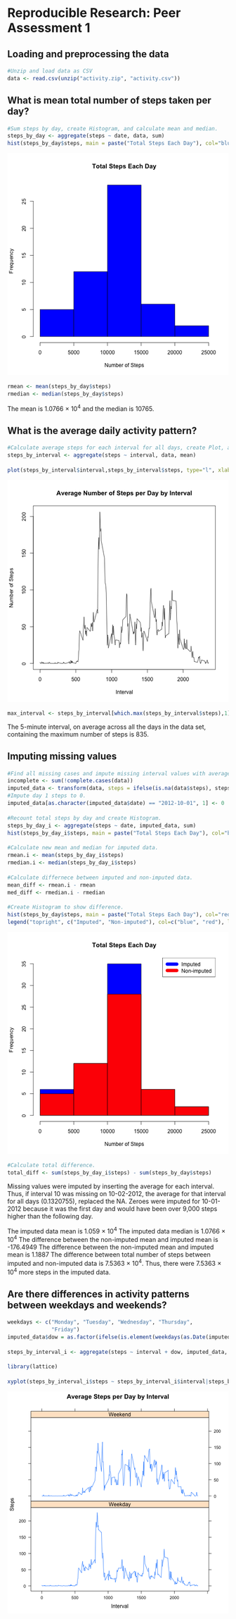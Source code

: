 # Reproducible Research: Peer Assessment 1


## Loading and preprocessing the data

```r
#Unzip and load data as CSV
data <- read.csv(unzip("activity.zip", "activity.csv"))
```


## What is mean total number of steps taken per day?

```r
#Sum steps by day, create Histogram, and calculate mean and median. 
steps_by_day <- aggregate(steps ~ date, data, sum)
hist(steps_by_day$steps, main = paste("Total Steps Each Day"), col="blue", xlab="Number of Steps")
```

![plot of chunk unnamed-chunk-2](figure/unnamed-chunk-2.png) 

```r
rmean <- mean(steps_by_day$steps)
rmedian <- median(steps_by_day$steps)
```

The mean is 1.0766 &times; 10<sup>4</sup> and the median is 10765.


## What is the average daily activity pattern?


```r
#Calculate average steps for each interval for all days, create Plot, and find interval with most average steps. 
steps_by_interval <- aggregate(steps ~ interval, data, mean)

plot(steps_by_interval$interval,steps_by_interval$steps, type="l", xlab="Interval", ylab="Number of Steps",main="Average Number of Steps per Day by Interval")
```

![plot of chunk unnamed-chunk-3](figure/unnamed-chunk-3.png) 

```r
max_interval <- steps_by_interval[which.max(steps_by_interval$steps),1]
```

The 5-minute interval, on average across all the days in the data set, containing the maximum number of steps is 835.

## Imputing missing values

```r
#Find all missing cases and impute missing interval values with average of the interval across all days.  
incomplete <- sum(!complete.cases(data))
imputed_data <- transform(data, steps = ifelse(is.na(data$steps), steps_by_interval$steps[match(data$interval, steps_by_interval$interval)], data$steps))
#Impute day 1 steps to 0.
imputed_data[as.character(imputed_data$date) == "2012-10-01", 1] <- 0

#Recount total steps by day and create Histogram. 
steps_by_day_i <- aggregate(steps ~ date, imputed_data, sum)
hist(steps_by_day_i$steps, main = paste("Total Steps Each Day"), col="blue", xlab="Number of Steps")

#Calculate new mean and median for imputed data. 
rmean.i <- mean(steps_by_day_i$steps)
rmedian.i <- median(steps_by_day_i$steps)

#Calculate differnece between imputed and non-imputed data.
mean_diff <- rmean.i - rmean
med_diff <- rmedian.i - rmedian

#Create Histogram to show difference. 
hist(steps_by_day$steps, main = paste("Total Steps Each Day"), col="red", xlab="Number of Steps", add=T)
legend("topright", c("Imputed", "Non-imputed"), col=c("blue", "red"), lwd=10)
```

![plot of chunk unnamed-chunk-4](figure/unnamed-chunk-4.png) 

```r
#Calculate total difference.
total_diff <- sum(steps_by_day_i$steps) - sum(steps_by_day$steps)
```
Missing values were imputed by inserting the average for each interval. Thus, if interval 10 was missing on 10-02-2012, the average for that interval for all days (0.1320755), replaced the NA. Zeroes were imputed for 10-01-2012 because it was the first day and would have been over 9,000 steps higher than the following day.


The imputed data mean is 1.059 &times; 10<sup>4</sup>
The imputed data median is 1.0766 &times; 10<sup>4</sup>
The difference between the non-imputed mean and imputed mean is -176.4949
The difference between the non-imputed mean and imputed mean is 1.1887
The difference between total number of steps between imputed and non-imputed data is 7.5363 &times; 10<sup>4</sup>. Thus, there were 7.5363 &times; 10<sup>4</sup> more steps in the imputed data.


## Are there differences in activity patterns between weekdays and weekends?


```r
weekdays <- c("Monday", "Tuesday", "Wednesday", "Thursday", 
              "Friday")
imputed_data$dow = as.factor(ifelse(is.element(weekdays(as.Date(imputed_data$date)),weekdays), "Weekday", "Weekend"))

steps_by_interval_i <- aggregate(steps ~ interval + dow, imputed_data, mean)

library(lattice)

xyplot(steps_by_interval_i$steps ~ steps_by_interval_i$interval|steps_by_interval_i$dow, main="Average Steps per Day by Interval",xlab="Interval", ylab="Steps",layout=c(1,2), type="l")
```

![plot of chunk unnamed-chunk-5](figure/unnamed-chunk-5.png) 
